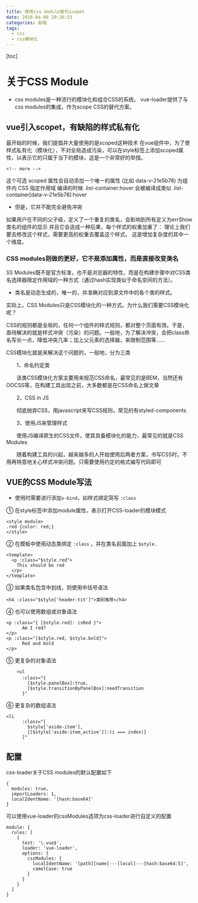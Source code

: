 ```yaml
---
title: 使用css module替代scopet
date: 2018-04-08 20:26:53
categories: 前端
tags:
  - css
  - css模块化
---
```


[toc]

# 关于CSS Module

- css modules是一种流行的模块化和组合CSS的系统。 vue-loader提供了与css modules的集成，作为scope CSS的替代方案。

<!-- more -->

## vue引入scopet，有缺陷的样式私有化
最开始的时候，我们提倡并大量使用的是scoped这种技术
在vue组件中，为了使样式私有化（模块化），不对全局造成污染，可以在style标签上添加scoped属性，以表示它的只属于当下的模块，这是一个非常好的举措。
	<style scoped>
	  @media (min-width: 250px) {
    .list-container:hover {
      background: orange;
    }
	}
	</style>

    <!-- more -->

这个可选 scoped 属性会自动添加一个唯一的属性 (比如 data-v-21e5b78) 为组件内 CSS 指定作用域
编译的时候 .list-container:hover 会被编译成类似 .list-container[data-v-21e5b78]:hover

- 但是，它并不能完全避免冲突

如果用户在不同的父子级，定义了一个重复的类名，会影响到所有定义为errShow类名的组件的显示
并且它会造成一种后果，每个样式的权重加重了：
理论上我们要去修改这个样式，需要更高的权重去覆盖这个样式。
这是增加复杂度的其中一个维度。

### CSS modules则做的更好，它不是添加属性，而是直接改变类名

SS Modules既不是官方标准，也不是浏览器的特性，而是在构建步骤中对CSS类名选择器限定作用域的一种方式（通过hash实现类似于命名空间的方法）。

- 类名是动态生成的，唯一的，并准确对应到源文件中的各个类的样式。

实际上，CSS Modules只是CSS模块化的一种方式。为什么我们需要CSS模块化呢？

CSS的规则都是全局的，任何一个组件的样式规则，都对整个页面有效。于是，亟待解决的就是样式冲突（污染）的问题。一般地，为了解决冲突，会把class命名写长一点，降低冲突几率；加上父元素的选择器，来限制范围等……

CSS模块化就是来解决这个问题的，一般地，分为三类

　　1、命名约定类

　　该类CSS模块化方案主要用来规范CSS命名，最常见的是BEM，当然还有OOCSS等，在构建工具出现之前，大多数都是在CSS命名上做文章

　　2、CSS in JS

　　彻底抛弃CSS，用javascript来写CSS规则，常见的有styled-components

　　3、使用JS来管理样式

　　使用JS编译原生的CSS文件，使其具备模块化的能力，最常见的就是CSS Modules

　　随着构建工具的兴起，越来越多的人开始使用后两者方案，书写CSS时，不用再特意地关心样式冲突问题。只需要使用约定的格式编写代码即可

## VUE的CSS Module写法

- 使用时需要进行添加`v-bind`，如样式绑定简写 `:class`

① 在style标签中添加module属性，表示打开CSS-loader的模块模式

	<style module>
	.red {color: red;}
	</style>

② 在模板中使用动态类绑定 `:class` ，并在类名前面加上 `$style.`

	<template>
	  <p :class="$style.red">
	    This should be red
	  </p>
	</template>

③ 如果类名包含中划线，则使用中括号语法

	<h4 :class="$style['header-tit']">类别推荐</h4>

④ 也可以使用数组或对象语法

	<p :class="{ [$style.red]: isRed }">
	      Am I red?
	</p>
	<p :class="[$style.red, $style.bold]">
	      Red and bold
	</p>

⑤ 更复杂的对象语法

	    <ul
	　　　 :class="{
	        [$style.panelBox]:true,
	        [$style.transitionByPanelBox]:needTransition
	      }"
⑥ 更复杂的数组语法

	<li
	      :class="[
	        $style['aside-item'],
	        {[$style['aside-item_active']]:(i === index)}
	      ]"


## 配置

css-loader关于CSS modules的默认配置如下

	{
	  modules: true,
	  importLoaders: 1,
	  localIdentName: '[hash:base64]'
	}

可以使用vue-loader的cssModules选项为css-loader进行自定义的配置

	module: {
	  rules: [
	    {
	      test: '\.vue$',
	      loader: 'vue-loader',
	      options: {
	        cssModules: {
	          localIdentName: '[path][name]---[local]---[hash:base64:5]',
	          camelCase: true
	        }
	      }
	    }
	  ]
	}
